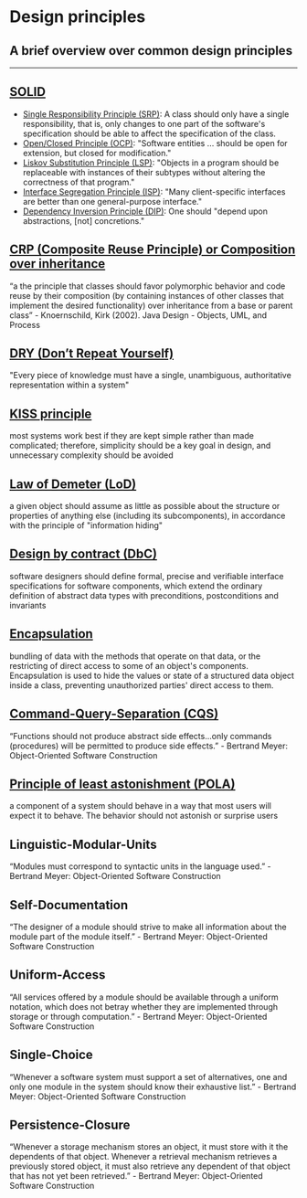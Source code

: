 # Design principles

## A brief overview over common design principles

---

## [SOLID](https://en.wikipedia.org/wiki/SOLID)

- [Single Responsibility Principle (SRP)](https://en.wikipedia.org/wiki/Single-responsibility_principle):
  A class should only have a single responsibility, that is, only changes to one
  part of the software's specification should be able to affect the
  specification of the class.
- [Open/Closed Principle (OCP)](https://en.wikipedia.org/wiki/Open%E2%80%93closed_principle):
  "Software entities ... should be open for extension, but closed for
  modification."
- [Liskov Substitution Principle (LSP)](https://en.wikipedia.org/wiki/Liskov_substitution_principle):
  "Objects in a program should be replaceable with instances of their subtypes
  without altering the correctness of that program."
- [Interface Segregation Principle (ISP)](https://en.wikipedia.org/wiki/Interface_segregation_principle):
  "Many client-specific interfaces are better than one general-purpose
  interface."
- [Dependency Inversion Principle (DIP)](https://en.wikipedia.org/wiki/Dependency_inversion_principle):
  One should "depend upon abstractions, [not] concretions."

## [CRP (Composite Reuse Principle) or Composition over inheritance](https://en.wikipedia.org/wiki/Composition_over_inheritance)

“a the principle that classes should favor polymorphic behavior and code reuse
by their composition (by containing instances of other classes that implement
the desired functionality) over inheritance from a base or parent class” -
Knoernschild, Kirk (2002). Java Design - Objects, UML, and Process

## [DRY (Don’t Repeat Yourself)](https://en.wikipedia.org/wiki/Don%27t_repeat_yourself)

"Every piece of knowledge must have a single, unambiguous, authoritative
representation within a system"

## [KISS principle](https://en.wikipedia.org/wiki/KISS_principle)

most systems work best if they are kept simple rather than made complicated;
therefore, simplicity should be a key goal in design, and unnecessary complexity
should be avoided

## [Law of Demeter (LoD)](https://en.wikipedia.org/wiki/Law_of_Demeter)

a given object should assume as little as possible about the structure or
properties of anything else (including its subcomponents), in accordance with
the principle of "information hiding"

## [Design by contract (DbC)](https://en.wikipedia.org/wiki/Design_by_contract)

software designers should define formal, precise and verifiable interface
specifications for software components, which extend the ordinary definition of
abstract data types with preconditions, postconditions and invariants

## [Encapsulation](https://en.wikipedia.org/wiki/Encapsulation_(computer_programming))

bundling of data with the methods that operate on that data, or the restricting
of direct access to some of an object's components. Encapsulation is used to
hide the values or state of a structured data object inside a class, preventing
unauthorized parties' direct access to them.

## [Command-Query-Separation (CQS)](https://en.wikipedia.org/wiki/Command%E2%80%93query_separation)

“Functions should not produce abstract side effects...only commands (procedures)
will be permitted to produce side effects.” - Bertrand Meyer: Object-Oriented
Software Construction

## [Principle of least astonishment (POLA)](https://en.wikipedia.org/wiki/Principle_of_least_astonishment)

a component of a system should behave in a way that most users will expect it to
behave. The behavior should not astonish or surprise users

## Linguistic-Modular-Units

“Modules must correspond to syntactic units in the language used.” - Bertrand
Meyer: Object-Oriented Software Construction

## Self-Documentation

“The designer of a module should strive to make all information about the module
part of the module itself.” - Bertrand Meyer: Object-Oriented Software
Construction

## Uniform-Access

“All services offered by a module should be available through a uniform
notation, which does not betray whether they are implemented through storage or
through computation.” - Bertrand Meyer: Object-Oriented Software Construction

## Single-Choice

“Whenever a software system must support a set of alternatives, one and only one
module in the system should know their exhaustive list.” - Bertrand Meyer:
Object-Oriented Software Construction

## Persistence-Closure

“Whenever a storage mechanism stores an object, it must store with it the
dependents of that object. Whenever a retrieval mechanism retrieves a previously
stored object, it must also retrieve any dependent of that object that has not
yet been retrieved.” - Bertrand Meyer: Object-Oriented Software Construction
